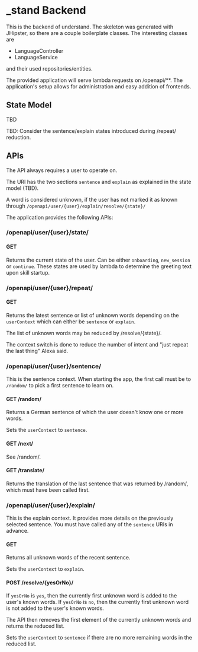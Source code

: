 # _stand Backend
This is the backend of understand. The skeleton was generated with JHipster, so there are a couple boilerplate classes. The interesting classes are
* LanguageController
* LanguageService

and their used repositories/entities.

The provided application will serve lambda requests on /openapi/**. The application's setup allows for administration and easy addition of frontends.

## State Model

TBD

TBD: Consider the sentence/explain states introduced during /repeat/ reduction.

## APIs

The API always requires a user to operate on.

The URI has the two sections `sentence` and `explain` as explained in the state model (TBD).

A word is considered unknown, if the user has not marked it as known through `/openapi/user/{user}/explain/resolve/{state}/`

The application provides the following APIs:

### /openapi/user/{user}/state/

#### GET

Returns the current state of the user. Can be either `onboarding`, `new_session` or `continue`. These states are used by lambda to determine the greeting text upon skill startup.

### /openapi/user/{user}/repeat/

#### GET

Returns the latest sentence or list of unknown words depending on the `userContext` which can either be `sentence` or `explain`.

The list of unknown words may be reduced by /resolve/{state}/.

The context switch is done to reduce the number of intent and "just repeat the last thing" Alexa said.

### /openapi/user/{user}/sentence/

This is the sentence context. When starting the app, the first call must be to `/random/` to pick a first sentence to learn on.

#### GET /random/

Returns a German sentence of which the user doesn't know one or more words.

Sets the `userContext` to `sentence`.

#### GET /next/

See /random/.

#### GET /translate/

Returns the translation of the last sentence that was returned by /random/, which must have been called first.

### /openapi/user/{user}/explain/

This is the explain context. It provides more details on the previously selected sentence. You must have called any of the `sentence` URIs in advance.

#### GET

Returns all unknown words of the recent sentence.

Sets the `userContext` to `explain`.

#### POST /resolve/{yesOrNo}/

If `yesOrNo` is `yes`, then the currently first unknown word is added to the user's known words.
If `yesOrNo` is `no`, then the currently first unknown word is not added to the user's known words.

The API then removes the first element of the currently unknown words and returns the reduced list.

Sets the `userContext` to `sentence` if there are no more remaining words in the reduced list.

